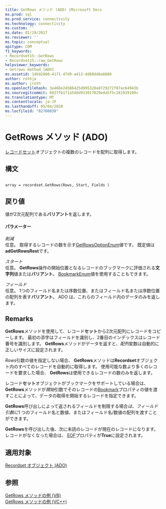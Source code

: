 ```yaml
---
title: GetRows メソッド (ADO) |Microsoft Docs
ms.prod: sql
ms.prod_service: connectivity
ms.technology: connectivity
ms.custom: ''
ms.date: 01/19/2017
ms.reviewer: ''
ms.topic: conceptual
apitype: COM
f1_keywords:
- Recordset15::GetRows
- Recordset15::raw_GetRows
helpviewer_keywords:
- Getrows method [ADO]
ms.assetid: 14b92860-4171-47d9-a413-dd60dd6a8880
author: rothja
ms.author: jroth
ms.openlocfilehash: 3e468e24506425d995320a8729272f87ac64943b
ms.sourcegitcommit: 6037fb1f1a5ddd933017029eda5f5c281939100c
ms.translationtype: MT
ms.contentlocale: ja-JP
ms.lasthandoff: 05/04/2020
ms.locfileid: "82760038"
---
```

# <a name="getrows-method-ado"></a>GetRows メソッド (ADO)
[レコードセット](../../../ado/reference/ado-api/recordset-object-ado.md)オブジェクトの複数のレコードを配列に取得します。  
  
## <a name="syntax"></a>構文  
  
```  
  
array = recordset.GetRows(Rows, Start, Fields )  
```  
  
## <a name="return-value"></a>戻り値  
 値が2次元配列である**バリアント**を返します。  
  
#### <a name="parameters"></a>パラメーター  
 *削減*  
 任意。 取得するレコードの数を示す[GetRowsOptionEnum](../../../ado/reference/ado-api/getrowsoptionenum.md)値です。 既定値は**adGetRowsRest**です。  
  
 *スタート*  
 任意。 **GetRows**操作の開始位置となるレコードのブックマークに評価される**文字列**値または**バリアント**。 [BookmarkEnum](../../../ado/reference/ado-api/bookmarkenum.md)値を使用することもできます。  
  
 *フィールド*  
 任意。 1つのフィールド名または序数位置、またはフィールド名または序数位置の配列を表す**バリアント**。 ADO は、これらのフィールド内のデータのみを返します。  
  
## <a name="remarks"></a>Remarks  
 **GetRows**メソッドを使用して、レコード**セット**から2次元配列にレコードをコピーします。 最初の添字はフィールドを識別し、2番目のインデックスはレコード番号を識別します。 **GetRows**メソッドがデータを返すと、*配列*変数は自動的に正しいサイズに設定されます。  
  
 *Rows*引数の値を指定しない場合、 **GetRows**メソッドは**Recordset**オブジェクト内のすべてのレコードを自動的に取得します。 使用可能な数より多くのレコードを要求した場合、 **GetRows**は使用できるレコードの数のみを返します。  
  
 レコード**セット**オブジェクトがブックマークをサポートしている場合は、 **GetRows**メソッドが*開始*引数でそのレコードの[Bookmark](../../../ado/reference/ado-api/bookmark-property-ado.md)プロパティの値を渡すことによって、データの取得を開始するレコードを指定できます。  
  
 **GetRows**呼び出しによって返されるフィールドを制限する場合*は、フィールド引数に*1 つのフィールド名と数値、またはフィールド名/数値の配列を渡すことができます。  
  
 **GetRows**を呼び出した後、次に未読のレコードが現在のレコードになります。レコードがなくなった場合は、 [EOF](../../../ado/reference/ado-api/bof-eof-properties-ado.md)プロパティが**True**に設定されます。  
  
## <a name="applies-to"></a>適用対象  
 [Recordset オブジェクト (ADO)](../../../ado/reference/ado-api/recordset-object-ado.md)  
  
## <a name="see-also"></a>参照  
 [GetRows メソッドの例 (VB)](../../../ado/reference/ado-api/getrows-method-example-vb.md)   
 [GetRows メソッドの例 (VC++)](../../../ado/reference/ado-api/getrows-method-example-vc.md)   
